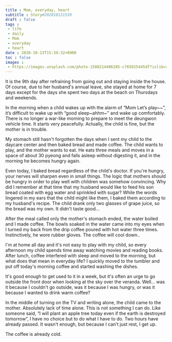 ```yaml
---
title : Mom, everyday, heart
subtitle : Story#202010131539
draft : false
tags :
 - life
 - daily
 - Mom
 - everyday
 - heart
date : 2020-10-13T15:39:32+0900
toc : false
images : 
 - https://images.unsplash.com/photo-1508214406285-c765025445df?ixlib=rb-1.2.1&q=80&fm=jpg&crop=entropy&cs=tinysrgb&w=1080&fit=max&ixid=eyJhcHBfaWQiOjE1NTU0OX0
---
```

It is the 9th day after refraining from going out and staying inside the house. Of course, due to her husband's annual leave, she stayed at home for 7 days except for the days she spent two days at the beach on Thursdays and weekends.  

In the morning when a child wakes up with the alarm of “Mom Let’s play~~”, it’s difficult to wake up with “good sleep~ahhm~” and wake up comfortably. There is no longer a war-like morning to prepare to meet the deungwon vehicle time. It starts very peacefully. Actually, the child is fine, but the mother is in trouble.  

My stomach still hasn't forgotten the days when I sent my child to the daycare center and then baked bread and made coffee. The child wants to play, and the mother wants to eat. He eats three meals and moves in a space of about 30 pyeong and falls asleep without digesting it, and in the morning he becomes hungry again.  

Even today, I baked bread regardless of the child's doctor. If you're hungry, your nerves will sharpen even in small things. The logic that mothers should be hungry in order to play well with children was somehow convincing. Why did I remember at that time that my husband would like to feed his son bread coated with egg water and sprinkled with sugar? While the words lingered in my ears that the child might like them, I baked them according to my husband's recipe. The child drank only two glasses of grape juice, so the bread was my own. It didn't taste good...  

After the meal called only the mother's stomach ended, the water boiled and I made coffee. The bowls soaked in the water came into my eyes when I turned my back from the drip coffee poured with hot water three times. Instinctively, he wore rubber gloves. The coffee will cool down..  

I'm at home all day and it's not easy to play with my child, so every afternoon my child spends time away watching movies and reading books. After lunch, coffee interfered with sleep and moved to the morning, but what does that mean in everyday life? I quickly moved to the tumbler and put off today's morning coffee and started washing the dishes.  

It's good enough to get used to it in a week, but it's often an urge to go outside the front door when looking at the sky over the veranda. Well... was it because I couldn't go outside, was it because I was hungry, or was it because I wanted to drink warm coffee?  

In the middle of turning on the TV and writing alone, the child came to the mother. Absolutely lack of time alone. This is not something I can do. Like someone said, “I will plant an apple tree today even if the earth is destroyed tomorrow”, I have no choice but to do what I have to do. Two hours have already passed. It wasn't enough, but because I can't just rest, I get up.  

The coffee is already cold.